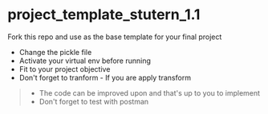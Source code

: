 # project_template_stutern_1.1

Fork this repo and use as the base template for your final project
- Change the pickle file
- Activate your virtual env before running
- Fit to your project objective
- Don't forget to tranform - If you are apply transform

> - The code can be improved upon and that's up to you to implement
> - Don't forget to test with postman
